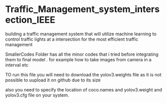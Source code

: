 # Traffic_Management_system_intersection_IEEE
building a traffic management system that will utilize machine learning to control traffic lights at a intersection for the most efficient traffic management

SmallerCodes Folder has all the minor codes that i tried before integrating them to final model .
 for example how to take images from camera in a interval etc


TO run this file you will need to download the yolov3.weights file as it is not possible to uupload it on github due to its size

also you need to specify the location of coco.names and yolov3.weight and yolov3.cfg file on your system.
